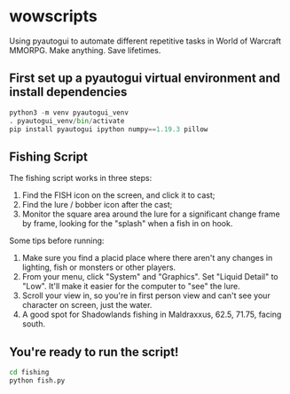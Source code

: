 # wowscripts
Using pyautogui to automate different repetitive tasks in World of Warcraft MMORPG. Make anything. Save lifetimes.

## First set up a pyautogui virtual environment and install dependencies

```python
python3 -m venv pyautogui_venv
. pyautogui_venv/bin/activate
pip install pyautogui ipython numpy==1.19.3 pillow
```

## Fishing Script

The fishing script works in three steps:

1. Find the FISH icon on the screen, and click it to cast;
1. Find the lure / bobber icon after the cast;
3. Monitor the square area around the lure for a significant change frame by frame, looking for the "splash" when a fish in on hook.

Some tips before running:

1. Make sure you find a placid place where there aren't any changes in lighting, fish or monsters or other players.
1. From your menu, click "System" and "Graphics". Set "Liquid Detail" to "Low". It'll make it easier for the computer to "see" the lure.
1. Scroll your view in, so you're in first person view and can't see your character on screen, just the water.
1. A good spot for Shadowlands fishing in Maldraxxus, 62.5, 71.75, facing south.

## You're ready to run the script!

```bash
cd fishing
python fish.py
```
